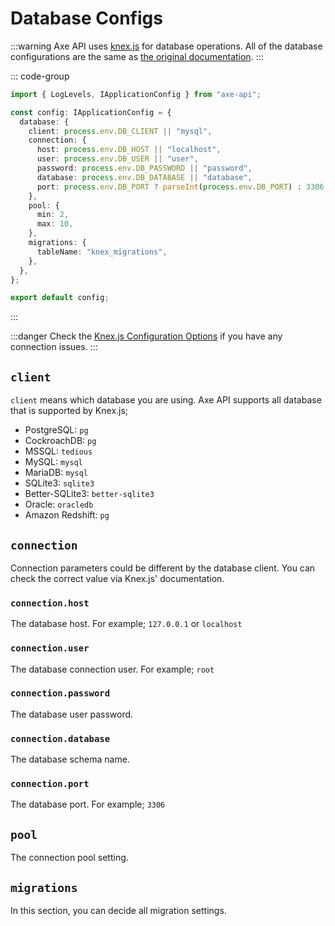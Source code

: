 # Database Configs

:::warning
Axe API uses [knex.js](https://knexjs.org/guide) for database operations. All of the database configurations are the same as [the original documentation](https://knexjs.org/guide/#configuration-options).
:::

::: code-group

```ts [app/config.ts]
import { LogLevels, IApplicationConfig } from "axe-api";

const config: IApplicationConfig = {
  database: {
    client: process.env.DB_CLIENT || "mysql",
    connection: {
      host: process.env.DB_HOST || "localhost",
      user: process.env.DB_USER || "user",
      password: process.env.DB_PASSWORD || "password",
      database: process.env.DB_DATABASE || "database",
      port: process.env.DB_PORT ? parseInt(process.env.DB_PORT) : 3306,
    },
    pool: {
      min: 2,
      max: 10,
    },
    migrations: {
      tableName: "knex_migrations",
    },
  },
};

export default config;
```

:::

:::danger
Check the [Knex.js Configuration Options](https://knexjs.org/guide/#configuration-options) if you have any connection issues.
:::

## `client`

`client` means which database you are using. Axe API supports all database that is supported by Knex.js;

- PostgreSQL: `pg`
- CockroachDB: `pg`
- MSSQL: `tedious`
- MySQL: `mysql`
- MariaDB: `mysql`
- SQLite3: `sqlite3`
- Better-SQLite3: `better-sqlite3`
- Oracle: `oracledb`
- Amazon Redshift: `pg`

## `connection`

Connection parameters could be different by the database client. You can check the correct value via Knex.js' documentation.

### `connection.host`

The database host. For example; `127.0.0.1` or `localhost`

### `connection.user`

The database connection user. For example; `root`

### `connection.password`

The database user password.

### `connection.database`

The database schema name.

### `connection.port`

The database port. For example; `3306`

## `pool`

The connection pool setting.

## `migrations`

In this section, you can decide all migration settings.
